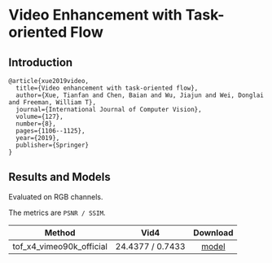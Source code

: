 # Video Enhancement with Task-oriented Flow

## Introduction

```
@article{xue2019video,
  title={Video enhancement with task-oriented flow},
  author={Xue, Tianfan and Chen, Baian and Wu, Jiajun and Wei, Donglai and Freeman, William T},
  journal={International Journal of Computer Vision},
  volume={127},
  number={8},
  pages={1106--1125},
  year={2019},
  publisher={Springer}
}
```

## Results and Models

Evaluated on RGB channels.

The metrics are `PSNR / SSIM`.

|   Method   |  Vid4  | Download |
|:----------:|:----:|:--------:|
| tof_x4_vimeo90k_official | 24.4377 / 0.7433 | [model](https://open-mmlab.s3.ap-northeast-2.amazonaws.com/mmediting/v0.1/restorers/tof/tof_x4_vimeo90k_official-a569ff50.pth) |
